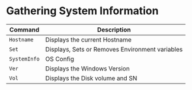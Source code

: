 # Gathering System Information

| **Command** | **Description** |
|----------|-----------------|
| `Hostname` | Displays the current Hostname |
| `Set` | Displays, Sets or Removes Environment variables |
| `SystemInfo` | OS Config |
| `Ver` | Displays the Windows Version |
| `Vol` | Displays the Disk volume and SN |